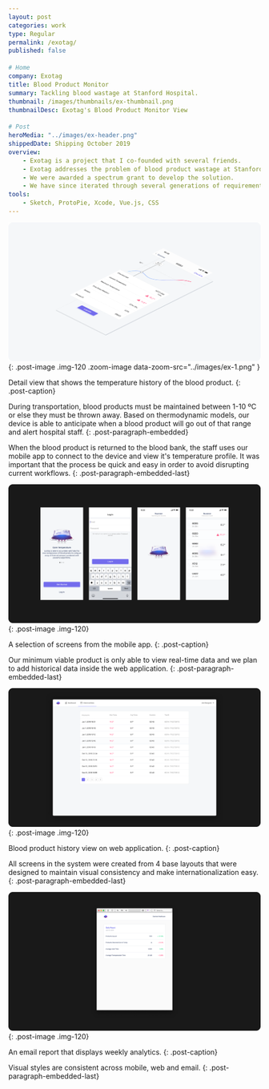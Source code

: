 ```yaml
---
layout: post
categories: work
type: Regular
permalink: /exotag/
published: false

# Home
company: Exotag
title: Blood Product Monitor
summary: Tackling blood wastage at Stanford Hospital.
thumbnail: /images/thumbnails/ex-thumbnail.png
thumbnailDesc: Exotag's Blood Product Monitor View

# Post
heroMedia: "../images/ex-header.png"
shippedDate: Shipping October 2019
overview:
    - Exotag is a project that I co-founded with several friends.
    - Exotag addresses the problem of blood product wastage at Stanford University Hospital. This problem costs Standford approximately $350K/year.
    - We were awarded a spectrum grant to develop the solution.
    - We have since iterated through several generations of requirements and solutions finally landing on our latest prototype device.
tools:
    - Sketch, ProtoPie, Xcode, Vue.js, CSS
---
```


![Main signup and login flow](../images/ex-1.png){: .post-image .img-120 .zoom-image  data-zoom-src="../images/ex-1.png" } 

Detail view that shows the temperature history of the blood product.
{: .post-caption}

During transportation, blood products must be maintained between 1-10 ºC or else they must be thrown away. Based on thermodynamic models, our device is able to anticipate when a blood product will go out of that range and alert hospital staff.
{: .post-paragraph-embedded}

When the blood product is returned to the blood bank, the staff uses our mobile app to connect to the device and view it's temperature profile. It was important that the process be quick and easy in order to avoid disrupting current workflows.
{: .post-paragraph-embedded-last}

![Various screen developed for the system](../images/ex-2.png){: .post-image .img-120}

A selection of screens from the mobile app.
{: .post-caption}

Our minimum viable product is only able to view real-time data and we plan to add historical data inside the web application.
{: .post-paragraph-embedded-last}

![Various screen developed for the system](../images/ex-3.png){: .post-image .img-120}

Blood product history view on web application.
{: .post-caption}

All screens in the system were created from 4 base layouts that were designed to maintain visual consistency and make internationalization easy.
{: .post-paragraph-embedded-last}


![Various screen developed for the system](../images/ex-4.png){: .post-image .img-120}

An email report that displays weekly analytics.
{: .post-caption}

Visual styles are consistent across mobile, web and email.
{: .post-paragraph-embedded-last}